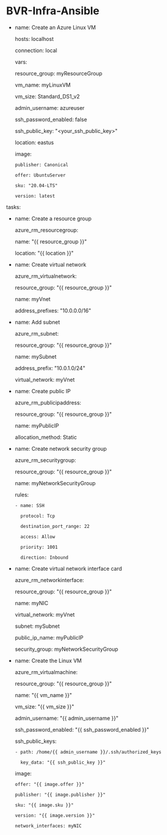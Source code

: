 # BVR-Infra-Ansible
- name: Create an Azure Linux VM 

  hosts: localhost 

  connection: local 

  vars: 

    resource_group: myResourceGroup 

    vm_name: myLinuxVM 

    vm_size: Standard_DS1_v2 

    admin_username: azureuser 

    ssh_password_enabled: false 

    ssh_public_key: "<your_ssh_public_key>" 

    location: eastus 

    image: 

      publisher: Canonical 

      offer: UbuntuServer 

      sku: "20.04-LTS" 

      version: latest 

  

 tasks: 

  - name: Create a resource group 

    azure_rm_resourcegroup: 

      name: "{{ resource_group }}" 

      location: "{{ location }}" 

  

  - name: Create virtual network 

    azure_rm_virtualnetwork: 

      resource_group: "{{ resource_group }}" 

      name: myVnet 

      address_prefixes: "10.0.0.0/16" 

  

  - name: Add subnet 

    azure_rm_subnet: 

      resource_group: "{{ resource_group }}" 

      name: mySubnet 

      address_prefix: "10.0.1.0/24" 

      virtual_network: myVnet 

  

  - name: Create public IP 

    azure_rm_publicipaddress: 

      resource_group: "{{ resource_group }}" 

      name: myPublicIP 

      allocation_method: Static 

  

  - name: Create network security group 

    azure_rm_securitygroup: 

      resource_group: "{{ resource_group }}" 

      name: myNetworkSecurityGroup 

      rules: 

        - name: SSH 

          protocol: Tcp 

          destination_port_range: 22 

          access: Allow 

          priority: 1001 

          direction: Inbound 

  

  - name: Create virtual network interface card 

    azure_rm_networkinterface: 

      resource_group: "{{ resource_group }}" 

      name: myNIC 

      virtual_network: myVnet 

      subnet: mySubnet 

      public_ip_name: myPublicIP 

      security_group: myNetworkSecurityGroup 

  

  - name: Create the Linux VM 

    azure_rm_virtualmachine: 

      resource_group: "{{ resource_group }}" 

      name: "{{ vm_name }}" 

      vm_size: "{{ vm_size }}" 

      admin_username: "{{ admin_username }}" 

      ssh_password_enabled: "{{ ssh_password_enabled }}" 

      ssh_public_keys: 

        - path: /home/{{ admin_username }}/.ssh/authorized_keys 

          key_data: "{{ ssh_public_key }}" 

      image: 

        offer: "{{ image.offer }}" 

        publisher: "{{ image.publisher }}" 

        sku: "{{ image.sku }}" 

        version: "{{ image.version }}" 

        network_interfaces: myNIC 
